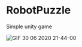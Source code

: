 # RobotPuzzle
Simple unity game

![GIF 30 06 2020 21-44-00](https://user-images.githubusercontent.com/27694775/86159262-18a1f600-bb1b-11ea-8538-5645e812c356.gif)
